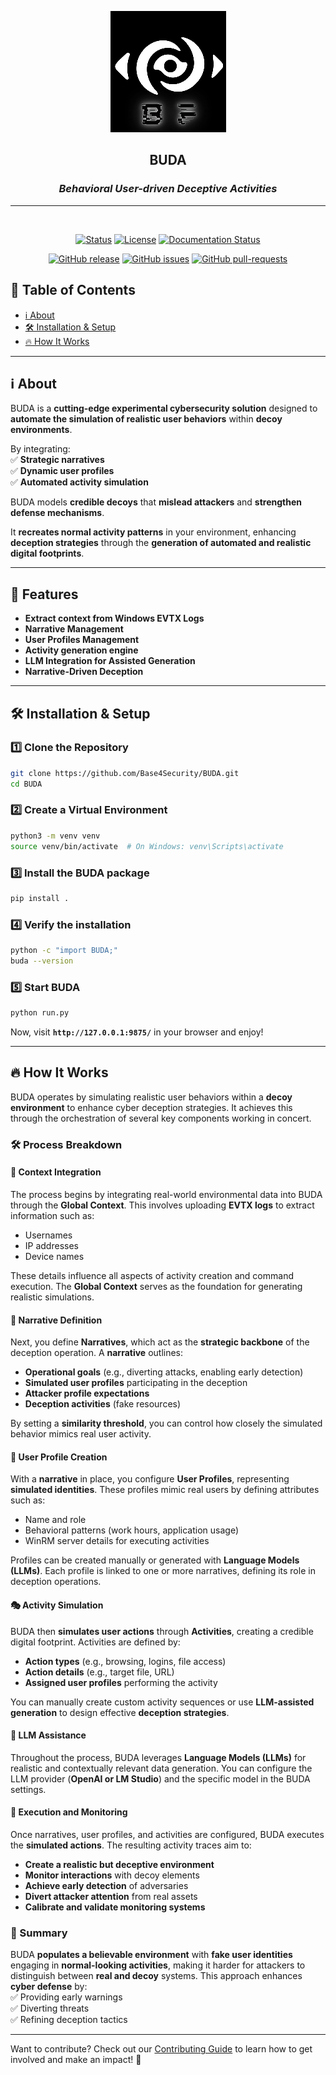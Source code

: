 <p align="center">
	<a href="https://budaframework.readthedocs.io/en/latest/" rel="noopener">
	 	<img src="https://github.com/Base4Security/BUDA/blob/35615ab92d4f484e8ed812d86f2f000e68d4aaf4/docs/images/logo.png?raw=true" alt="BUDA">
	</a>
</p>

<h2 align="center">BUDA</h2>
<h3 align="center"><i>Behavioral User-driven Deceptive Activities</i></h2>

<hr>
<div align="center">
<br>

[![Status](https://img.shields.io/badge/status-active-success.svg)]()
[![License](https://img.shields.io/badge/license-GPL-blue.svg)](/LICENSE)
[![Documentation Status](https://readthedocs.org/projects/buda/badge/?version=latest)](https://budaframework.readthedocs.io/en/latest/?badge=latest)

</div>

<div align="center">

[![GitHub release](https://img.shields.io/github/release/Base4Security/BUDA.svg)](https://GitHub.com/Base4Security/BUDA/releases/)
[![GitHub issues](https://img.shields.io/github/issues/Base4Security/BUDA.svg)](https://GitHub.com/Base4Security/BUDA/issues/)
[![GitHub pull-requests](https://img.shields.io/github/issues-pr/Base4Security/BUDA.svg)](https://GitHub.com/Base4Security/BUDA/pull/)

</div>

## 📖 Table of Contents

- [ℹ️ About](#️-about)
- [🛠️ Installation & Setup](#️-installation--setup)
- [🔥 How It Works](#-how-it-works)

---

## ℹ️ About

BUDA is a **cutting-edge experimental cybersecurity solution** designed to **automate the simulation of realistic user behaviors** within **decoy environments**.  

By integrating:  
✅ **Strategic narratives**  
✅ **Dynamic user profiles**  
✅ **Automated activity simulation**  

BUDA models **credible decoys** that **mislead attackers** and **strengthen defense mechanisms**.  

It **recreates normal activity patterns** in your environment, enhancing **deception strategies** through the **generation of automated and realistic digital footprints**. 

---

## 🚀 Features
- **Extract context from Windows EVTX Logs**  
- **Narrative Management**  
- **User Profiles Management**
- **Activity generation engine**
- **LLM Integration for Assisted Generation**
- **Narrative-Driven Deception**

---

## 🛠️ Installation & Setup
### **1️⃣ Clone the Repository**
```bash
git clone https://github.com/Base4Security/BUDA.git
cd BUDA
```

### **2️⃣ Create a Virtual Environment**
```bash
python3 -m venv venv
source venv/bin/activate  # On Windows: venv\Scripts\activate
```

### **3️⃣ Install the BUDA package**
```bash
pip install .
```

### **4️⃣ Verify the installation**
```bash
python -c "import BUDA;"
buda --version
```

### **5️⃣ Start BUDA**
```bash
python run.py
```

Now, visit **`http://127.0.0.1:9875/`** in your browser and enjoy!

---

## 🔥 How It Works

BUDA operates by simulating realistic user behaviors within a **decoy environment** to enhance cyber deception strategies. It achieves this through the orchestration of several key components working in concert.  

### 🛠 Process Breakdown  

#### 📌 Context Integration  
The process begins by integrating real-world environmental data into BUDA through the **Global Context**. This involves uploading **EVTX logs** to extract information such as:  
- Usernames  
- IP addresses  
- Device names  

These details influence all aspects of activity creation and command execution. The **Global Context** serves as the foundation for generating realistic simulations.  

#### 📖 Narrative Definition  
Next, you define **Narratives**, which act as the **strategic backbone** of the deception operation. A **narrative** outlines:  
- **Operational goals** (e.g., diverting attacks, enabling early detection)  
- **Simulated user profiles** participating in the deception  
- **Attacker profile expectations**  
- **Deception activities** (fake resources)  

By setting a **similarity threshold**, you can control how closely the simulated behavior mimics real user activity.  

#### 👤 User Profile Creation  
With a **narrative** in place, you configure **User Profiles**, representing **simulated identities**. These profiles mimic real users by defining attributes such as:  
- Name and role  
- Behavioral patterns (work hours, application usage)  
- WinRM server details for executing activities  

Profiles can be created manually or generated with **Language Models (LLMs)**. Each profile is linked to one or more narratives, defining its role in deception operations.  

#### 🎭 Activity Simulation  
BUDA then **simulates user actions** through **Activities**, creating a credible digital footprint. Activities are defined by:  
- **Action types** (e.g., browsing, logins, file access)  
- **Action details** (e.g., target file, URL)  
- **Assigned user profiles** performing the activity  

You can manually create custom activity sequences or use **LLM-assisted generation** to design effective **deception strategies**.  

#### 🤖 LLM Assistance  
Throughout the process, BUDA leverages **Language Models (LLMs)** for realistic and contextually relevant data generation. You can configure the LLM provider (**OpenAI or LM Studio**) and the specific model in the BUDA settings.  

#### 🚀 Execution and Monitoring  
Once narratives, user profiles, and activities are configured, BUDA executes the **simulated actions**. The resulting activity traces aim to:  
- **Create a realistic but deceptive environment**  
- **Monitor interactions** with decoy elements  
- **Achieve early detection** of adversaries  
- **Divert attacker attention** from real assets  
- **Calibrate and validate monitoring systems**  

### 🔎 Summary  
BUDA **populates a believable environment** with **fake user identities** engaging in **normal-looking activities**, making it harder for attackers to distinguish between **real and decoy** systems. This approach enhances **cyber defense** by:  
✅ Providing early warnings  
✅ Diverting threats  
✅ Refining deception tactics  


---

Want to contribute? Check out our [Contributing Guide](CONTRIBUTING.md) to learn how to get involved and make an impact! 🚀


